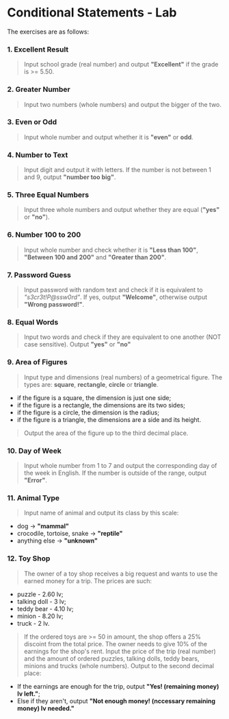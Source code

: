 # Conditional Statements - Lab

The exercises are as follows:

### 1. Excellent Result
> Input school grade (real number) and output **"Excellent"** if the grade is >= 5.50. 

### 2. Greater Number
> Input two numbers (whole numbers) and output the bigger of the two.

### 3. Even or Odd
> Input whole number and output whether it is **"even"** or **odd**.

### 4. Number to Text
> Input digit and output it with letters. If the number is not between 1 and 9, output **"number too big"**.

### 5. Three Equal Numbers
> Input three whole numbers and output whether they are equal (**"yes"** or **"no"**).

### 6. Number 100 to 200
> Input whole number and check whether it is **"Less than 100"**, **"Between 100 and 200"** and **"Greater than 200"**.

### 7. Password Guess
> Input password with random text and check if it is equivalent to *"s3cr3t!P@ssw0rd"*. If yes, output **"Welcome"**, otherwise output **"Wrong password!"**.

### 8. Equal Words
> Input two words and check if they are equivalent to one another (NOT case sensitive). Output **"yes"** or **"no"**

### 9. Area of Figures
> Input type and dimensions (real numbers) of a geometrical figure. The types are: **square**, **rectangle**, **circle** or **triangle**. 
  - if the figure is a square, the dimension is just one side;
  - if the figure is a rectangle, the dimensions are its two sides;
  - if the figure is a circle, the dimension is the radius;
  - if the figure is a triangle, the dimensions are a side and its height.
> Output the area of the figure up to the third decimal place.

### 10. Day of Week
> Input whole number from 1 to 7 and output the corresponding day of the week in English. If the number is outside of the range, output **"Error"**.

### 11. Animal Type
> Input name of animal and output its class by this scale:
  - dog -> **"mammal"**
  - crocodile, tortoise, snake -> **"reptile"**
  - anything else -> **"unknown"**

### 12. Toy Shop
> The owner of a toy shop receives a big request and wants to use the earned money for a trip. The prices are such:
  - puzzle - 2.60 lv;
  - talking doll - 3 lv;
  - teddy bear - 4.10 lv;
  - minion - 8.20 lv;
  - truck - 2 lv.
> If the ordered toys are >= 50 in amount, the shop offers a 25% discoint from the total price. The owner needs to give 10% of the earnings for the shop's rent. Input the price of the trip (real number) and the amount of ordered puzzles, talking dolls, teddy bears, minions and trucks (whole numbers). Output to the second decimal place:
  - If the earnings are enough for the trip, output **"Yes! (remaining money) lv left."**;
  - Else if they aren't, output **"Not enough money! (nccessary remaining money) lv needed."**
  
  

